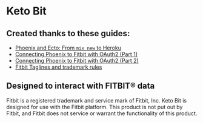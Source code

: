 # Keto Bit

## Created thanks to these guides:

* [Phoenix and Ecto: From `mix new` to Heroku](http://wsmoak.net/2015/07/12/phoenix-and-ecto-from-mix-new-to-heroku.html)
* [Connecting Phoenix to Fitbit with OAuth2 (Part 1)](http://wsmoak.net/2015/07/20/phoenix-fitbit-oauth2-part-1.html)
* [Connecting Phoenix to Fitbit with OAuth2 (Part 2)](http://wsmoak.net/2015/08/10/phoenix-fitbit-oauth2-part-2.html)
* [Fitbit Taglines and trademark rules](https://dev.fitbit.com/trademark)


## Designed to interact with FITBIT® data

Fitbit is a registered trademark and service mark of Fitbit, Inc. Keto Bit is designed for use with the Fitbit platform. This product is not put out by Fitbit, and Fitbit does not service or warrant the functionality of this product.

